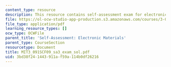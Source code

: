 ```yaml
---
content_type: resource
description: This resource contains self-assessment exam for electronic materials.
file: https://ol-ocw-studio-app-production.s3.amazonaws.com/courses/3-091sc-introduction-to-solid-state-chemistry-fall-2010/3bd38f241443911af59a114b0df26216_MIT3_091SCF09_sa3_exam_sol.pdf
file_type: application/pdf
learning_resource_types: []
ocw_type: OCWFile
parent_title: 'Self-Assessment: Electronic Materials'
parent_type: CourseSection
resourcetype: Document
title: MIT3_091SCF09_sa3_exam_sol.pdf
uid: 3bd38f24-1443-911a-f59a-114b0df26216
---
```

